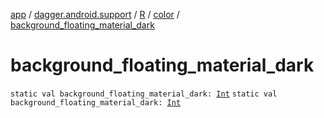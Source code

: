 [app](../../../index.md) / [dagger.android.support](../../index.md) / [R](../index.md) / [color](index.md) / [background_floating_material_dark](./background_floating_material_dark.md)

# background_floating_material_dark

`static val background_floating_material_dark: `[`Int`](https://kotlinlang.org/api/latest/jvm/stdlib/kotlin/-int/index.html)
`static val background_floating_material_dark: `[`Int`](https://kotlinlang.org/api/latest/jvm/stdlib/kotlin/-int/index.html)